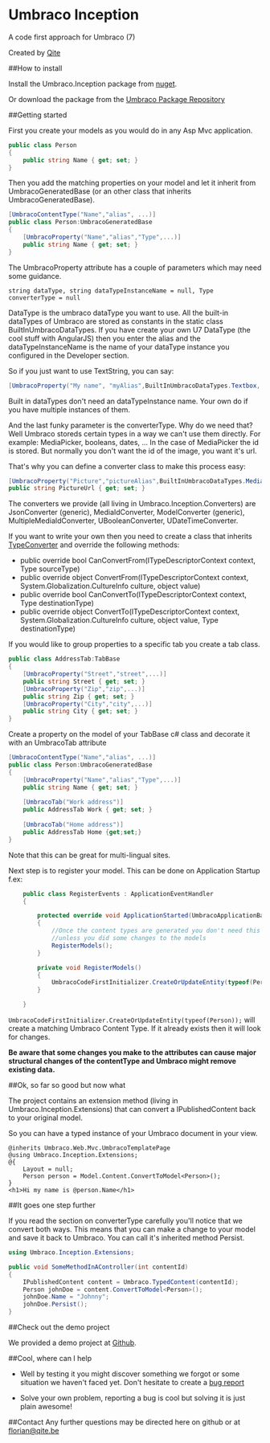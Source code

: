 Umbraco Inception
=================

A code first approach for Umbraco (7)

Created by [Qite]("http://qite.be" "Qite Intelligent IT")

##How to install

Install the Umbraco.Inception package from [nuget](http://www.nuget.org/packages/Umbraco.Inception/).

Or download the package from the [Umbraco Package Repository](http://our.umbraco.org/projects/developer-tools/umbraco-inception)

##Getting started

First you create your models as you would do in any Asp Mvc application.

```csharp
public class Person
{
    public string Name { get; set; }
}
```

Then you add the matching properties on your model and let it inherit from UmbracoGeneratedBase (or an other class that inherits UmbracoGeneratedBase).

```csharp
[UmbracoContentType("Name","alias", ...)]
public class Person:UmbracoGeneratedBase
{
    [UmbracoProperty("Name","alias","Type",...)]
    public string Name { get; set; }
}
```

The UmbracoProperty attribute has a couple of parameters which may need some guidance.

```string dataType, string dataTypeInstanceName = null, Type converterType = null``` 

DataType is the umbraco dataType you want to use. All the built-in dataTypes of Umbraco are stored as constants in the static class BuiltInUmbracoDataTypes.
If you have create your own U7 DataType (the cool stuff with AngularJS) then you enter the alias and the dataTypeInstanceName is the name of your dataType instance you configured in the Developer section.

So if you just want to use TextString, you can say:

```csharp
[UmbracoProperty("My name", "myAlias",BuiltInUmbracoDataTypes.Textbox, null, null)]
```

Built in dataTypes don't need an dataTypeInstance name. Your own do if you have multiple instances of them.

And the last funky parameter is the converterType.
Why do we need that? Well Umbraco storeds certain types in a way we can't use them directly.
For example: MediaPicker, booleans, dates, ...
In the case of MediaPicker the id is stored. But normally you don't want the id of the image, you want it's url.

That's why you can define a converter class to make this process easy:

```csharp
[UmbracoProperty("Picture","pictureAlias",BuiltInUmbracoDataTypes.MediaPicker,null, typeof(Umbraco.Inception.Converters.MediaIdConverter)]
public string PictureUrl { get; set; }
```

The converters we provide (all living in Umbraco.Inception.Converters) are JsonConverter (generic), MediaIdConverter, ModelConverter (generic), MultipleMediaIdConverter, UBooleanConverter, UDateTimeConverter.

If you want to write your own then you need to create a class that inherits [TypeConverter]("http://msdn.microsoft.com/en-us/library/system.componentmodel.typeconverter(v=vs.110).aspx")
and override the following methods:

- public override bool CanConvertFrom(ITypeDescriptorContext context, Type sourceType)
- public override object ConvertFrom(ITypeDescriptorContext context, System.Globalization.CultureInfo culture, object value)
- public override bool CanConvertTo(ITypeDescriptorContext context, Type destinationType)
- public override object ConvertTo(ITypeDescriptorContext context, System.Globalization.CultureInfo culture, object value, Type destinationType)


If you would like to group properties to a specific tab you create a tab class.

```csharp
public class AddressTab:TabBase
{
    [UmbracoProperty("Street","street",...)]
    public string Street { get; set; }
    [UmbracoProperty("Zip","zip",...)]
    public string Zip { get; set; }
    [UmbracoProperty("City","city",...)]
    public string City { get; set; }
}
```

Create a property on the model of your TabBase c# class and decorate it with an UmbracoTab attribute

```csharp
[UmbracoContentType("Name","alias", ...)]
public class Person:UmbracoGeneratedBase
{
    [UmbracoProperty("Name","alias","Type",...)]
    public string Name { get; set; }
    
    [UmbracoTab("Work address")]
    public AddressTab Work { get; set; }
    
    [UmbracoTab("Home address")]
    public AddressTab Home {get;set;}
}
```

Note that this can be great for multi-lingual sites.

Next step is to register your model.
This can be done on Application Startup
f.ex:

```csharp
    public class RegisterEvents : ApplicationEventHandler
    {

        protected override void ApplicationStarted(UmbracoApplicationBase umbracoApplication, ApplicationContext applicationContext)
        {
            //Once the content types are generated you don't need this to run every time
            //unless you did some changes to the models
            RegisterModels();
        }

        private void RegisterModels()
        {
            UmbracoCodeFirstInitializer.CreateOrUpdateEntity(typeof(Person));
        }

    }
```

```UmbracoCodeFirstInitializer.CreateOrUpdateEntity(typeof(Person));``` will create a matching Umbraco Content Type.
If it already exists then it will look for changes.

**Be aware that some changes you make to the attributes can cause major structural changes of the contentType and Umbraco might remove existing data.**

##Ok, so far so good but now what

The project contains an extension method (living in Umbraco.Inception.Extensions) that can convert a IPublishedContent back to your original model.

So you can have a typed instance of your Umbraco document in your view.

```razor
@inherits Umbraco.Web.Mvc.UmbracoTemplatePage
@using Umbraco.Inception.Extensions;
@{
    Layout = null;
    Person person = Model.Content.ConvertToModel<Person>();
}
<h1>Hi my name is @person.Name</h1>
```

##It goes one step further

If you read the section on converterType carefully you'll notice that we convert both ways.
This means that you can make a change to your model and save it back to Umbraco.
You can call it's inherited method Persist.

```csharp
using Umbraco.Inception.Extensions;

public void SomeMethodInAController(int contentId)
{
    IPublishedContent content = Umbraco.TypedContent(contentId);
    Person johnDoe = content.ConvertToModel<Person>();
    johnDoe.Name = "Johnny";
    johnDoe.Persist();
}
```

##Check out the demo project

We provided a demo project at [Github](https://github.com/Qite/InceptionDemo). 

##Cool, where can I help
- Well by testing it you might discover something we forgot or some situation we haven't faced yet.
Don't hesitate to create a [bug report](https://github.com/Qite/Umbraco-Inception/issues)

- Solve your own problem, reporting a bug is cool but solving it is just plain awesome!

##Contact
Any further questions may be directed here on github or at florian@qite.be